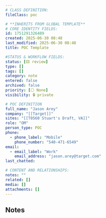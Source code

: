 ```yaml
---
# CLASS DEFINITION:
fileClass: poc

# **INHERITS FROM GLOBAL TEMPLATE**
# CORE IDENTITY FIELDS:
id: 1751291326489
created: 2025-06-30 08:48
last_modified: 2025-06-30 08:48
title: POC Template

#STATUS & WORKFLOW FIELDS:
status: [🟨 review]
type: []
tags: []
category: note
entered: false
archived: false
priority: [⚪ None]
visibility: 🔒 private

# POC DEFINITION
full_name: "Jason Arey"
company: "[[Target]]"
sites: "[[T0560 Stuart's Draft, VA]]"
role: "OM"
person_type: POC
phone:
  - phone_label: "Mobile"
    phone_number: "540-471-6549"
email:
  - email_label: "Work"
    email_address: "jason.arey@target.com"
last_chatted: 

# CONTENT AND RELATIONSHIPS:
notes: ""
related: []
media: []
attachments: []
---
```


## Notes